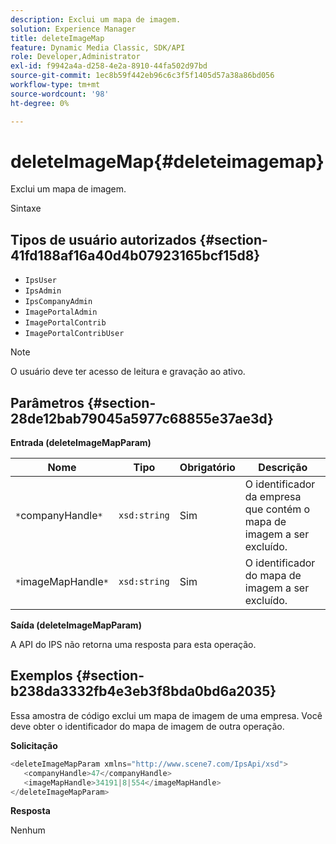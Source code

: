 ```yaml
---
description: Exclui um mapa de imagem.
solution: Experience Manager
title: deleteImageMap
feature: Dynamic Media Classic, SDK/API
role: Developer,Administrator
exl-id: f9942a4a-d258-4e2a-8910-44fa502d97bd
source-git-commit: 1ec8b59f442eb96c6c3f5f1405d57a38a86bd056
workflow-type: tm+mt
source-wordcount: '98'
ht-degree: 0%

---
```


# deleteImageMap{#deleteimagemap}

Exclui um mapa de imagem.

Sintaxe

## Tipos de usuário autorizados {#section-41fd188af16a40d4b07923165bcf15d8}

* `IpsUser`
* `IpsAdmin`
* `IpsCompanyAdmin`
* `ImagePortalAdmin`
* `ImagePortalContrib`
* `ImagePortalContribUser`

>[!NOTE]
>
>O usuário deve ter acesso de leitura e gravação ao ativo.

## Parâmetros {#section-28de12bab79045a5977c68855e37ae3d}

**Entrada (deleteImageMapParam)**

| Nome | Tipo | Obrigatório | Descrição |
|---|---|---|---|
| `*`companyHandle`*` | `xsd:string` | Sim | O identificador da empresa que contém o mapa de imagem a ser excluído. |
| `*`imageMapHandle`*` | `xsd:string` | Sim | O identificador do mapa de imagem a ser excluído. |

**Saída (deleteImageMapParam)**

A API do IPS não retorna uma resposta para esta operação.

## Exemplos {#section-b238da3332fb4e3eb3f8bda0bd6a2035}

Essa amostra de código exclui um mapa de imagem de uma empresa. Você deve obter o identificador do mapa de imagem de outra operação.

**Solicitação**

```java
<deleteImageMapParam xmlns="http://www.scene7.com/IpsApi/xsd">
   <companyHandle>47</companyHandle>
   <imageMapHandle>34191|8|554</imageMapHandle>
</deleteImageMapParam>
```

**Resposta**

Nenhum
